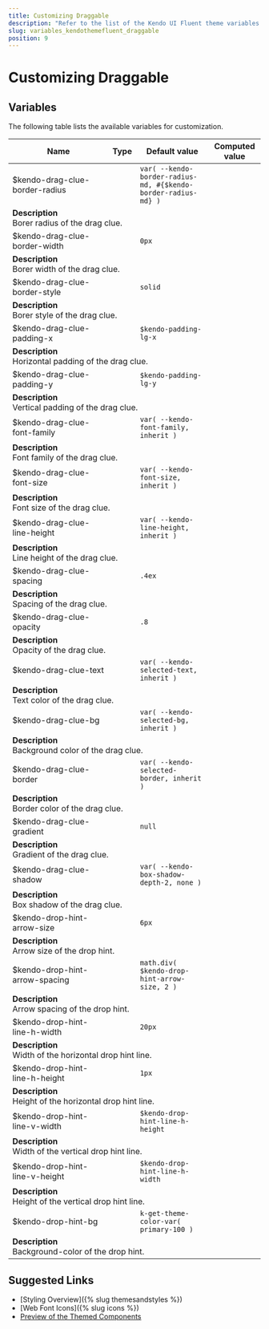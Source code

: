 ```yaml
---
title: Customizing Draggable
description: "Refer to the list of the Kendo UI Fluent theme variables available for customization."
slug: variables_kendothemefluent_draggable
position: 9
---
```


# Customizing Draggable

## Variables

The following table lists the available variables for customization.

<table class="theme-variables">
    <colgroup>
    <col style="width: 200px; white-space:nowrap;" />
    <col />
    <col />
    <col />
</colgroup>
<thead>
    <tr>
        <th>Name</th>
        <th>Type</th>
        <th>Default value</th>
        <th>Computed value</th>
    </tr>
</thead>
<tbody>
        <tr>
    <td>$kendo-drag-clue-border-radius</td>
    <td></td>
    <td><code>var( --kendo-border-radius-md, #{$kendo-border-radius-md} )</code></td>
    <td></td>
</tr>
<tr>
    <td colspan="4" class="theme-variables-description-container"><div><b>Description</b><div class="theme-variables-description">Borer radius of the drag clue.</div></div>
    </td>
</tr>
<tr>
    <td>$kendo-drag-clue-border-width</td>
    <td></td>
    <td><code>0px</code></td>
    <td></td>
</tr>
<tr>
    <td colspan="4" class="theme-variables-description-container"><div><b>Description</b><div class="theme-variables-description">Borer width of the drag clue.</div></div>
    </td>
</tr>
<tr>
    <td>$kendo-drag-clue-border-style</td>
    <td></td>
    <td><code>solid</code></td>
    <td></td>
</tr>
<tr>
    <td colspan="4" class="theme-variables-description-container"><div><b>Description</b><div class="theme-variables-description">Borer style of the drag clue.</div></div>
    </td>
</tr>
<tr>
    <td>$kendo-drag-clue-padding-x</td>
    <td></td>
    <td><code>$kendo-padding-lg-x</code></td>
    <td></td>
</tr>
<tr>
    <td colspan="4" class="theme-variables-description-container"><div><b>Description</b><div class="theme-variables-description">Horizontal padding of the drag clue.</div></div>
    </td>
</tr>
<tr>
    <td>$kendo-drag-clue-padding-y</td>
    <td></td>
    <td><code>$kendo-padding-lg-y</code></td>
    <td></td>
</tr>
<tr>
    <td colspan="4" class="theme-variables-description-container"><div><b>Description</b><div class="theme-variables-description">Vertical padding of the drag clue.</div></div>
    </td>
</tr>
<tr>
    <td>$kendo-drag-clue-font-family</td>
    <td></td>
    <td><code>var( --kendo-font-family, inherit )</code></td>
    <td></td>
</tr>
<tr>
    <td colspan="4" class="theme-variables-description-container"><div><b>Description</b><div class="theme-variables-description">Font family of the drag clue.</div></div>
    </td>
</tr>
<tr>
    <td>$kendo-drag-clue-font-size</td>
    <td></td>
    <td><code>var( --kendo-font-size, inherit )</code></td>
    <td></td>
</tr>
<tr>
    <td colspan="4" class="theme-variables-description-container"><div><b>Description</b><div class="theme-variables-description">Font size of the drag clue.</div></div>
    </td>
</tr>
<tr>
    <td>$kendo-drag-clue-line-height</td>
    <td></td>
    <td><code>var( --kendo-line-height, inherit )</code></td>
    <td></td>
</tr>
<tr>
    <td colspan="4" class="theme-variables-description-container"><div><b>Description</b><div class="theme-variables-description">Line height of the drag clue.</div></div>
    </td>
</tr>
<tr>
    <td>$kendo-drag-clue-spacing</td>
    <td></td>
    <td><code>.4ex</code></td>
    <td></td>
</tr>
<tr>
    <td colspan="4" class="theme-variables-description-container"><div><b>Description</b><div class="theme-variables-description">Spacing of the drag clue.</div></div>
    </td>
</tr>
<tr>
    <td>$kendo-drag-clue-opacity</td>
    <td></td>
    <td><code>.8</code></td>
    <td></td>
</tr>
<tr>
    <td colspan="4" class="theme-variables-description-container"><div><b>Description</b><div class="theme-variables-description">Opacity of the drag clue.</div></div>
    </td>
</tr>
<tr>
    <td>$kendo-drag-clue-text</td>
    <td></td>
    <td><code>var( --kendo-selected-text, inherit )</code></td>
    <td></td>
</tr>
<tr>
    <td colspan="4" class="theme-variables-description-container"><div><b>Description</b><div class="theme-variables-description">Text color of the drag clue.</div></div>
    </td>
</tr>
<tr>
    <td>$kendo-drag-clue-bg</td>
    <td></td>
    <td><code>var( --kendo-selected-bg, inherit )</code></td>
    <td></td>
</tr>
<tr>
    <td colspan="4" class="theme-variables-description-container"><div><b>Description</b><div class="theme-variables-description">Background color of the drag clue.</div></div>
    </td>
</tr>
<tr>
    <td>$kendo-drag-clue-border</td>
    <td></td>
    <td><code>var( --kendo-selected-border, inherit )</code></td>
    <td></td>
</tr>
<tr>
    <td colspan="4" class="theme-variables-description-container"><div><b>Description</b><div class="theme-variables-description">Border color of the drag clue.</div></div>
    </td>
</tr>
<tr>
    <td>$kendo-drag-clue-gradient</td>
    <td></td>
    <td><code>null</code></td>
    <td></td>
</tr>
<tr>
    <td colspan="4" class="theme-variables-description-container"><div><b>Description</b><div class="theme-variables-description">Gradient of the drag clue.</div></div>
    </td>
</tr>
<tr>
    <td>$kendo-drag-clue-shadow</td>
    <td></td>
    <td><code>var( --kendo-box-shadow-depth-2, none )</code></td>
    <td></td>
</tr>
<tr>
    <td colspan="4" class="theme-variables-description-container"><div><b>Description</b><div class="theme-variables-description">Box shadow of the drag clue.</div></div>
    </td>
</tr>
<tr>
    <td>$kendo-drop-hint-arrow-size</td>
    <td></td>
    <td><code>6px</code></td>
    <td></td>
</tr>
<tr>
    <td colspan="4" class="theme-variables-description-container"><div><b>Description</b><div class="theme-variables-description">Arrow size of the drop hint.</div></div>
    </td>
</tr>
<tr>
    <td>$kendo-drop-hint-arrow-spacing</td>
    <td></td>
    <td><code>math.div( $kendo-drop-hint-arrow-size, 2 )</code></td>
    <td></td>
</tr>
<tr>
    <td colspan="4" class="theme-variables-description-container"><div><b>Description</b><div class="theme-variables-description">Arrow spacing of the drop hint.</div></div>
    </td>
</tr>
<tr>
    <td>$kendo-drop-hint-line-h-width</td>
    <td></td>
    <td><code>20px</code></td>
    <td></td>
</tr>
<tr>
    <td colspan="4" class="theme-variables-description-container"><div><b>Description</b><div class="theme-variables-description">Width of the horizontal drop hint line.</div></div>
    </td>
</tr>
<tr>
    <td>$kendo-drop-hint-line-h-height</td>
    <td></td>
    <td><code>1px</code></td>
    <td></td>
</tr>
<tr>
    <td colspan="4" class="theme-variables-description-container"><div><b>Description</b><div class="theme-variables-description">Height of the horizontal drop hint line.</div></div>
    </td>
</tr>
<tr>
    <td>$kendo-drop-hint-line-v-width</td>
    <td></td>
    <td><code>$kendo-drop-hint-line-h-height</code></td>
    <td></td>
</tr>
<tr>
    <td colspan="4" class="theme-variables-description-container"><div><b>Description</b><div class="theme-variables-description">Width of the vertical drop hint line.</div></div>
    </td>
</tr>
<tr>
    <td>$kendo-drop-hint-line-v-height</td>
    <td></td>
    <td><code>$kendo-drop-hint-line-h-width</code></td>
    <td></td>
</tr>
<tr>
    <td colspan="4" class="theme-variables-description-container"><div><b>Description</b><div class="theme-variables-description">Height of the vertical drop hint line.</div></div>
    </td>
</tr>
<tr>
    <td>$kendo-drop-hint-bg</td>
    <td></td>
    <td><code>k-get-theme-color-var( primary-100 )</code></td>
    <td></td>
</tr>
<tr>
    <td colspan="4" class="theme-variables-description-container"><div><b>Description</b><div class="theme-variables-description">Background-color of the drop hint.</div></div>
    </td>
</tr>
</tbody>
</table>

## Suggested Links

* [Styling Overview]({% slug themesandstyles %})
* [Web Font Icons]({% slug icons %})
* [Preview of the Themed Components](../)

